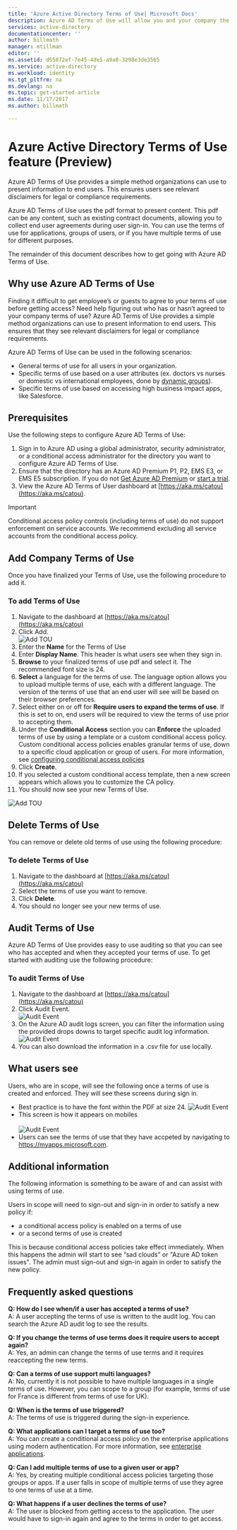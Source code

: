 ```yaml
---
title: 'Azure Active Directory Terms of Use| Microsoft Docs'
description: Azure AD Terms of Use will allow you and your company the ability to provide terms of use to users of Azure AD servcies.
services: active-directory
documentationcenter: ''
author: billmath
manager: mtillman
editor: ''
ms.assetid: d55872ef-7e45-4de5-a9a0-3298e3de3565
ms.service: active-directory
ms.workload: identity
ms.tgt_pltfrm: na
ms.devlang: na
ms.topic: get-started-article
ms.date: 11/17/2017
ms.author: billmath

---
```


# Azure Active Directory Terms of Use feature (Preview)
Azure AD Terms of Use provides a simple method organizations can use to present information to end users.  This ensures users see relevant disclaimers for legal or compliance requirements.

Azure AD Terms of Use uses the pdf format to present content.   This pdf can be any content, such as existing contract documents, allowing you to collect end user agreements during user sign-in.  You can use the terms of use for applications, groups of users, or if you have multiple terms of use for different purposes.

The remainder of this document describes how to get going with Azure AD Terms of Use.  

## Why use Azure AD Terms of Use
Finding it difficult to get employee’s or guests to agree to your terms of use before getting access? Need help figuring out who has or hasn’t agreed to your company terms of use?  Azure AD Terms of Use provides a simple method organizations can use to present information to end users.  This ensures that they see relevant disclaimers for legal or compliance requirements.

Azure AD Terms of Use can be used in the following scenarios:
-	General terms of use for all users in your organization.
-	Specific terms of use based on a user attributes (ex. doctors vs nurses or domestic vs international employees, done by [dynamic groups](https://azure.microsoft.com/updates/azure-active-directory-dynamic-membership-for-groups)).
-	Specific terms of use based on accessing high business impact apps, like Salesforce.


## Prerequisites
Use the following steps to configure Azure AD Terms of Use:

1. Sign in to Azure AD using a global administrator, security administrator, or a conditional access administrator for the directory you want to configure Azure AD Terms of Use.
2. Ensure that the directory has an Azure AD Premium P1, P2, EMS E3, or EMS E5 subscription.  If you do not [Get Azure AD Premium](active-directory-get-started-premium.md) or [start a trial](https://azure.microsoft.com/trial/get-started-active-directory/).
3. View the Azure AD Terms of User dashboard at [https://aka.ms/catou](https://aka.ms/catou).

>[!IMPORTANT]
>Conditional access policy controls (including terms of use) do not support enforcement on service accounts.  We recommend excluding all service accounts from the conditional access policy.

## Add Company Terms of Use
Once you have finalized your Terms of Use, use the following procedure to add it.

### To add Terms of Use
1. Navigate to the dashboard at [https://aka.ms/catou](https://aka.ms/catou)
2. Click Add.</br>
![Add TOU](media/active-directory-tou/tou12.png)
3. Enter the **Name** for the Terms of Use
4. Enter **Display Name**.  This header is what users see when they sign in.
5. **Browse** to your finalized terms of use pdf and select it.  The recommended font size is 24.
6. **Select** a language for the terms of use.  The language option allows you to upload multiple terms of use, each with a different language.  The version of the terms of use that an end user will see will be based on their browser preferences.
7. Select  either on or off for **Require users to expand the terms of use**.  If this is set to on, end users will be required to view the terms of use prior to accepting them.
8. Under the **Conditional Access** section you can **Enforce** the uploaded terms of use by using a template or a custom conditional access policy.  Custom conditional access policies enables granular terms of use, down to a specific cloud application or group of users.  For more information, see [configuring conditional access policies](active-directory-conditional-access-best-practices.md)
9. Click **Create**.
10. If you selected a custom conditional access template, then a new screen appears which allows you to customize the CA policy.
11. You should now see your new Terms of Use.</br>

![Add TOU](media/active-directory-tou/tou3.png)

## Delete Terms of Use
You can remove or delete old terms of use using the following procedure:

### To delete Terms of Use
1. Navigate to the dashboard at [https://aka.ms/catou](https://aka.ms/catou)
2. Select the terms of use you want to remove.
3. Click **Delete**.
4. You should no longer see your new terms of use.


## Audit Terms of Use
Azure AD Terms of Use provides easy to use auditing so that you can see who has accepted and when they accepted your terms of use.  To get started with auditing use the following procedure:

### To audit Terms of Use
1. Navigate to the dashboard at [https://aka.ms/catou](https://aka.ms/catou)
2. Click Audit Event.</br>
![Audit Event](media/active-directory-tou/tou8.png)
3.  On the Azure AD audit logs screen, you can filter the information using the provided drops downs to target specific audit log information.
![Audit Event](media/active-directory-tou/tou9.png)
4.  You can also download the information in a .csv file for use locally.

## What users see
Users, who are in scope, will see the following once a terms of use is created and enforced.  They will see these screens during sign in.
-	Best practice is to have the font within the PDF at size 24.
![Audit Event](media/active-directory-tou/tou10.png)
-	This screen is how it appears on mobiles</br></br>
![Audit Event](media/active-directory-tou/tou11.png)
- Users can see the terms of use that they have accpeted by navigating to https://myapps.microsoft.com.

## Additional information
The following information is something to be aware of and can assist with using terms of use.

Users in scope will need to sign-out and sign-in in order to satisfy a new policy if:
 - a conditional access policy is enabled on a terms of use
 - or a second terms of use is created

This is because conditional access policies take effect immediately. When this happens the admin will start to see “sad clouds” or "Azure AD token issues". The admin must sign-out and sign-in again in order to satisfy the new policy.





## Frequently asked questions

**Q: How do I see when/if a user has accepted a terms of use?**</br>
A: A user accepting the terms of use is written to the audit log. You can search the Azure AD audit log to see the results.  

**Q: If you change the terms of use terms does it require users to accept again?**</br>
A: Yes, an admin can change the terms of use terms and it requires reaccepting the new terms.

**Q: Can a terms of use support multi languages?**</br>
A: No, currently it is not possible to have multiple languages in a single terms of use.  However, you can scope to a group (for example, terms of use for France is different from terms of use for UK). 

**Q: When is the terms of use triggered?**</br>
A: The terms of use is triggered during the sign-in experience.

**Q: What applications can I target a terms of use too?**</br>
A: You can create a conditional access policy on the enterprise applications using modern authentication.  For more information, see [enterprise applications](https://docs.microsoft.com/azure/active-directory/active-directory-coreapps-view-azure-portal).

**Q: Can I add multiple terms of use to a given user or app?**</br>
A: Yes, by creating multiple conditional access policies targeting those groups or apps. If a user falls in scope of multiple terms of use they agree to one terms of use at a time.
 
**Q: What happens if a user declines the terms of use?**</br>
A: The user is blocked from getting access to the application. The user would have to sign-in again and agree to the terms in order to get access.